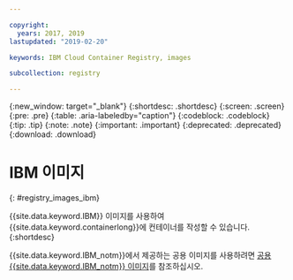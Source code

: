 ```yaml
---

copyright:
  years: 2017, 2019
lastupdated: "2019-02-20"

keywords: IBM Cloud Container Registry, images

subcollection: registry

---
```


{:new_window: target="_blank"}
{:shortdesc: .shortdesc}
{:screen: .screen}
{:pre: .pre}
{:table: .aria-labeledby="caption"}
{:codeblock: .codeblock}
{:tip: .tip}
{:note: .note}
{:important: .important}
{:deprecated: .deprecated}
{:download: .download}

# IBM 이미지
{: #registry_images_ibm}

{{site.data.keyword.IBM}} 이미지를 사용하여 {{site.data.keyword.containerlong}}에 컨테이너를 작성할 수 있습니다.
{:shortdesc}

{{site.data.keyword.IBM_notm}}에서 제공하는 공용 이미지를 사용하려면 [공용 {{site.data.keyword.IBM_notm}} 이미지](/docs/services/Registry/registry_public_images.html#public_images)를 참조하십시오.
